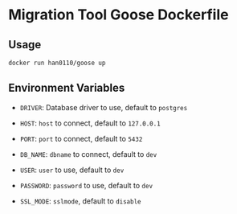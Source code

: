 # Migration Tool Goose Dockerfile

## Usage

```bash
docker run han0110/goose up
```

## Environment Variables

- `DRIVER`: Database driver to use, default to `postgres`

- `HOST`: `host` to connect, default to `127.0.0.1`

- `PORT`: `port` to connect, default to `5432`

- `DB_NAME`: `dbname` to connect, default to `dev`

- `USER`: `user` to use, default to `dev`

- `PASSWORD`: `password` to use, default to `dev`

- `SSL_MODE`: `sslmode`, default to `disable`
